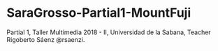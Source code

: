 # SaraGrosso-Partial1-MountFuji
Partial 1, Taller Multimedia 2018 - II, Universidad de la Sabana, Teacher Rigoberto Sáenz @rsaenzi.
